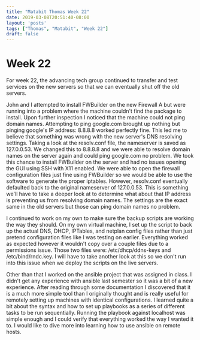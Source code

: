 ```yaml
---
title: "Matabit Thomas Week 22"
date: 2019-03-08T20:51:40-08:00
layout: 'posts'
tags: ["Thomas", "Matabit", "Week 22"]
draft: false
---
```


# Week 22
For week 22, the advancing tech group continued to transfer and test services on the new servers so that we can eventually shut off the old servers. 

John and I attempted to install FWBuilder on the new Firewall A but were running into a problem where the machine couldn't find the package to install. Upon further inspection I noticed that the machine could not ping domain names. Attempting to ping google.com brought up nothing but pinging google's IP address: 8.8.8.8 worked perfectly fine. This led me to believe that something was wrong with the new server's DNS resolving settings. Taking a look at the resolv.conf file, the nameserver is saved as 127.0.0.53. We changed this to 8.8.8.8 and we were able to resolve domain names on the server again and could ping google.com no problem. We took this chance to install FWBuilder on the server and had no issues opening the GUI using SSH with X11 enabled. We were able to open the firewall configuration files just fine using FWBuilder so we would be able to use the software to generate the proper iptables. However, resolv.conf eventually defaulted back to the original nameserver of 127.0.0.53. This is something we'll have to take a deeper look at to determine what about that IP address is preventing us from resolving domain names. The settings are the exact same in the old servers but those can ping domain names no problem.

I continued to work on my own to make sure the backup scripts are working the way they should. On my own virtual machine, I set up the script to back up the actual DNS, DHCP, IPTables, and netplan config files rather than just pretend configuration files like I was testing on earlier. Everything worked as expected however it wouldn't copy over a couple files due to a permissions issue. Those two files were: /etc/dhcp/ddns-keys and /etc/bind/rndc.key. I will have to take another look at this so we don't run into this issue when we deploy the scripts on the live servers. 

Other than that I worked on the ansible project that was assigned in class. I didn't get any experience with ansible last semester so it was a bit of a new experience. After reading through some documentation I discovered that it is a much more simple tool than I originally thought and is really useful for remotely setting up machines with identical configurations. I learned quite a bit about the syntax and how to set up playbooks as a series of different tasks to be run sequentially. Running the playbook against localhost was simple enough and I could verify that everything worked the way I wanted it to. I would like to dive more into learning how to use ansible on remote hosts.